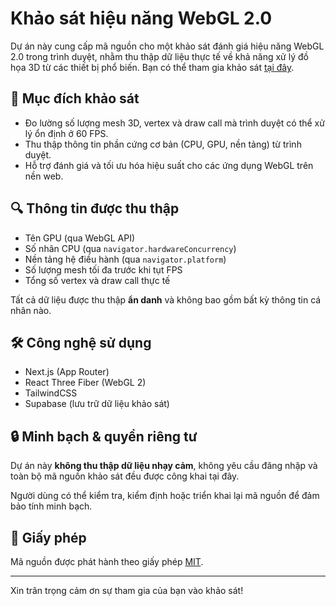 # Khảo sát hiệu năng WebGL 2.0

Dự án này cung cấp mã nguồn cho một khảo sát đánh giá hiệu năng WebGL 2.0 trong trình duyệt, nhằm thu thập dữ liệu thực tế về khả năng xử lý đồ họa 3D từ các thiết bị phổ biến. Bạn có thể tham gia khảo sát [tại đây](https://webgl-perf-test.vercel.app/).

## 🎯 Mục đích khảo sát

- Đo lường số lượng mesh 3D, vertex và draw call mà trình duyệt có thể xử lý ổn định ở 60 FPS.
- Thu thập thông tin phần cứng cơ bản (CPU, GPU, nền tảng) từ trình duyệt.
- Hỗ trợ đánh giá và tối ưu hóa hiệu suất cho các ứng dụng WebGL trên nền web.

## 🔍 Thông tin được thu thập

- Tên GPU (qua WebGL API)
- Số nhân CPU (qua `navigator.hardwareConcurrency`)
- Nền tảng hệ điều hành (qua `navigator.platform`)
- Số lượng mesh tối đa trước khi tụt FPS
- Tổng số vertex và draw call thực tế

Tất cả dữ liệu được thu thập **ẩn danh** và không bao gồm bất kỳ thông tin cá nhân nào.

## 🛠️ Công nghệ sử dụng

- Next.js (App Router)
- React Three Fiber (WebGL 2)
- TailwindCSS
- Supabase (lưu trữ dữ liệu khảo sát)

## 🔒 Minh bạch & quyền riêng tư

Dự án này **không thu thập dữ liệu nhạy cảm**, không yêu cầu đăng nhập và toàn bộ mã nguồn khảo sát đều được công khai tại đây.

Người dùng có thể kiểm tra, kiểm định hoặc triển khai lại mã nguồn để đảm bảo tính minh bạch.

## 📄 Giấy phép

Mã nguồn được phát hành theo giấy phép [MIT](/LICENSE).

---

Xin trân trọng cảm ơn sự tham gia của bạn vào khảo sát!